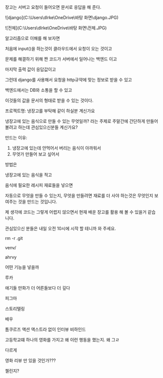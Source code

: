 장고는 서버고 요청이 들어오면 문서로 응답을 해 준다. 

![django](C:\Users\dlrke\OneDrive\바탕 화면\django.JPG)



![전체](C:\Users\dlrke\OneDrive\바탕 화면\전체.JPG)



알고리즘으로 이해를 해 보자면 

처음에 input()을 하는것이 클라우드에서 요청이 오는 것이고

문제를 해결하기 위해 짠 코드가 서버에서 일어나는 백엔드 이고

마지막 출력 값이 응답값이고

그런데 django를 사용해서 요청을 http규약에 맞는 정보로 받을 수 있고 

백엔드에서는 DB와 소통을 할 수 있고

이것들의 값을 문서의 형태로 받을 수 있는 것이다. 





프로젝트명: 냉장고를 부탁해 같이 하실분 계신가요

냉장고에 있는 음식으로 만들 수 있는 무엇일까? 라는 주제로 주말간에 간단하게 만들어 볼려고 하는데 관심있으신분들 계신가요?

만드는 이유: 

1. 냉장고에 있는데 안먹어서 버리는 음식이 아까워서
2. 무엇가 만들어 보고 싶어서

방법은 

냉장고에 있는 음식을 적고

음식에 필요한 레시피 재료들을 넣으면 

자동으로 무엇을 만들 수 있는지, 무엇을 만들려면 재료를 더 사야 하는것은 무엇인지 보여주는 것을 만드는 것입니다. 



제 생각에 코드는 그렇게 어렵지 않으면서 현재 배운 장고를 활용 해 볼 수 있을거 같습니다. 

관심있으신 분들은 내일 오전 10시에 시작 할 테니까 와 주세요.



rm -r .git

venv/



ahrvy 

어떤 기능을 넣을까 



루카 

애기들 만화가 더 어른들보다 더 깊다 



피그마 

스토리텔링 

배우 

톰쿠르즈 액션 액스트라 없이 인터뷰 비하인드 

고등학교떄 하나의 영화를 가지고 왜 이런 행동을 했는지. 왜 그ㄹ

다르게 











영화 리뷰 만 있을 것인가???

첼린지?

